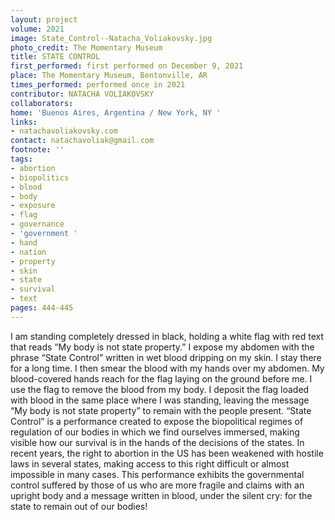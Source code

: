 ```yaml
---
layout: project
volume: 2021
image: State_Control--Natacha_Voliakovsky.jpg
photo_credit: The Momentary Museum
title: STATE CONTROL
first_performed: first performed on December 9, 2021
place: The Momentary Museum, Bentonville, AR
times_performed: performed once in 2021
contributor: NATACHA VOLIAKOVSKY
collaborators:
home: 'Buenos Aires, Argentina / New York, NY '
links:
- natachavoliakovsky.com
contact: natachavoliak@gmail.com
footnote: ''
tags:
- abortion
- biopolitics
- blood
- body
- exposure
- flag
- governance
- 'government '
- hand
- nation
- property
- skin
- state
- survival
- text
pages: 444-445
---
```


 I am standing completely dressed in black, holding a white flag with red text that reads “My body is not state property.” I expose my abdomen with the phrase “State Control” written in wet blood dripping on my skin. I stay there for a long time. I then smear the blood with my hands over my abdomen. My blood-covered hands reach for the flag laying on the ground before me. I use the flag to remove the blood from my body. I deposit the flag loaded with blood in the same place where I was standing, leaving the message “My body is not state property” to remain with the people present. “State Control” is a performance created to expose the biopolitical regimes of regulation of our bodies in which we find ourselves immersed, making visible how our survival is in the hands of the decisions of the states. In recent years, the right to abortion in the US has been weakened with hostile laws in several states, making access to this right difficult or almost impossible in many cases. This performance exhibits the governmental control suffered by those of us who are more fragile and claims with an upright body and a message written in blood, under the silent cry: for the state to remain out of our bodies! 